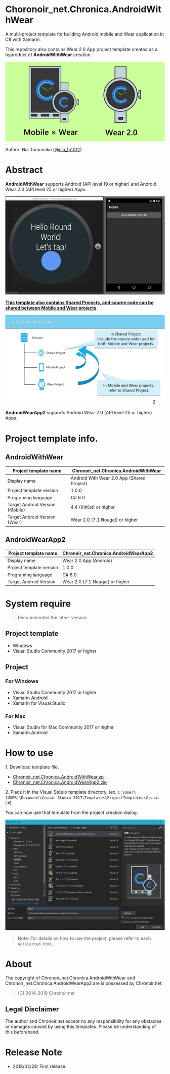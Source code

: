 # Choronoir_net.Chronica.AndroidWithWear

A multi-project template for building Android mobile and Wear application in C# with Xamarin.

This repository also contains Wear 2.0 App project template created as a byproduct of **AndroidWithWear** creation.

![Header](https://raw.githubusercontent.com/Nia-TN1012/AndroidWithWear/master/DisplayImages/cnc-aww-header.png)

Author: Nia Tomonaka ([@nia_tn1012](https://twitter.com/nia_tn1012))

# Abstract

**AndroidWithWear** supports Android (API level 19 or higher) and Android Wear 2.0 (API level 25 or higher) Apps.

![AppPreview](https://raw.githubusercontent.com/Nia-TN1012/AndroidWithWear/master/DisplayImages/app-preview.png)

**<u>This template also contains Shared Projects, and source code can be shared between Mobile and Wear projects</u>**.

![SolutionStructure](https://raw.githubusercontent.com/Nia-TN1012/AndroidWithWear/master/DisplayImages/solution-structure.png)

**AndroidWearApp2** supports Android Wear 2.0 (API level 25 or higher) Apps. 

# Project template info.

## AndroidWithWear

|Project template name|Chronoir_net.Chronica.AndroidWithWear|
|---|---|
|Display name|Android With Wear 2.0 App (Shared Project)|
|Project template version|1.0.0|
|Programing language|C# 6.0|
|Target Android Version (Mobile)|4.4 (KitKat) or higher|
|Target Android Version (Wear)|Wear 2.0 (7.1 Nougat) or higher|

## AndroidWearApp2

|Project template name|Chronoir_net.Chronica.AndroidWearApp2|
|---|---|
|Display name|Wear 2.0 App (Android)|
|Project template version|1.0.0|
|Programing language|C# 6.0|
|Target Android Version|Wear 2.0 (7.1 Nougat) or higher|

# System require 

>Recommended the latest version.

## Project template

* Windows
* Visual Studio Community 2017 or higher

## Project

### For Windows

* Visual Studio Community 2017 or higher
* Xamarin.Android
* Xamarin for Visual Studio

### For Mac

* Visual Studio for Mac Community 2017 or higher
* Xamarin.Android

# How to use

1\. Download template file.

* [Chronoir_net.Chronica.AndroidWithWear.zp]()
* [Chronoir_net.Chronica.AndroidWearApp2.zip]()

2\. Place it in the Visual Stduio template directory. (ex. `C:\User\[USER]\Document\Visual Studio 2017\Templates\ProjectTemplates\Visual C#`)

You can now use that template from the project creation dialog.

![CreateProject](https://raw.githubusercontent.com/Nia-TN1012/AndroidWithWear/master/DisplayImages/create-project.PNG)

>Note: For details on how to use the project, please refer to each `GetStarted.html`.

# About

The copyright of Chronoir_net.Chronica.AndroidWithWear and Chronoir_net.Chronica.AndroidWearApp2 are  is possessed by Chronoir.net.

>(C) 2014-2018 Chronoir.net

## Legal Disclaimer

The author and Chronoir.net accept no any responsibility for any obstacles or damages caused by using this templates. Please be understanding of this beforehand.

# Release Note

* 2018/02/28: First release.
